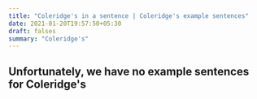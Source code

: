```yaml
---
title: "Coleridge's in a sentence | Coleridge's example sentences"
date: 2021-01-20T19:57:50+05:30
draft: falses
summary: "Coleridge's"
---
```

## Unfortunately, we have no example sentences for Coleridge's                 
